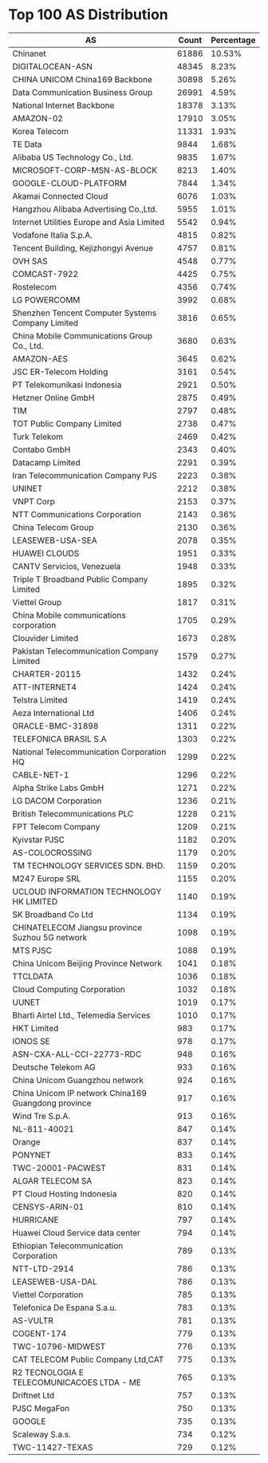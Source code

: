 # Top 100 AS Distribution
| AS | Count | Percentage |
|----|----|----|
| Chinanet | 61886 | 10.53% |
| DIGITALOCEAN-ASN | 48345 | 8.23% |
| CHINA UNICOM China169 Backbone | 30898 | 5.26% |
| Data Communication Business Group | 26991 | 4.59% |
| National Internet Backbone | 18378 | 3.13% |
| AMAZON-02 | 17910 | 3.05% |
| Korea Telecom | 11331 | 1.93% |
| TE Data | 9844 | 1.68% |
| Alibaba US Technology Co., Ltd. | 9835 | 1.67% |
| MICROSOFT-CORP-MSN-AS-BLOCK | 8213 | 1.40% |
| GOOGLE-CLOUD-PLATFORM | 7844 | 1.34% |
| Akamai Connected Cloud | 6076 | 1.03% |
| Hangzhou Alibaba Advertising Co.,Ltd. | 5955 | 1.01% |
| Internet Utilities Europe and Asia Limited | 5542 | 0.94% |
| Vodafone Italia S.p.A. | 4815 | 0.82% |
| Tencent Building, Kejizhongyi Avenue | 4757 | 0.81% |
| OVH SAS | 4548 | 0.77% |
| COMCAST-7922 | 4425 | 0.75% |
| Rostelecom | 4356 | 0.74% |
| LG POWERCOMM | 3992 | 0.68% |
| Shenzhen Tencent Computer Systems Company Limited | 3816 | 0.65% |
| China Mobile Communications Group Co., Ltd. | 3680 | 0.63% |
| AMAZON-AES | 3645 | 0.62% |
| JSC ER-Telecom Holding | 3161 | 0.54% |
| PT Telekomunikasi Indonesia | 2921 | 0.50% |
| Hetzner Online GmbH | 2875 | 0.49% |
| TIM | 2797 | 0.48% |
| TOT Public Company Limited | 2738 | 0.47% |
| Turk Telekom | 2469 | 0.42% |
| Contabo GmbH | 2343 | 0.40% |
| Datacamp Limited | 2291 | 0.39% |
| Iran Telecommunication Company PJS | 2223 | 0.38% |
| UNINET | 2212 | 0.38% |
| VNPT Corp | 2153 | 0.37% |
| NTT Communications Corporation | 2143 | 0.36% |
| China Telecom Group | 2130 | 0.36% |
| LEASEWEB-USA-SEA | 2078 | 0.35% |
| HUAWEI CLOUDS | 1951 | 0.33% |
| CANTV Servicios, Venezuela | 1948 | 0.33% |
| Triple T Broadband Public Company Limited | 1895 | 0.32% |
| Viettel Group | 1817 | 0.31% |
| China Mobile communications corporation | 1705 | 0.29% |
| Clouvider Limited | 1673 | 0.28% |
| Pakistan Telecommunication Company Limited | 1579 | 0.27% |
| CHARTER-20115 | 1432 | 0.24% |
| ATT-INTERNET4 | 1424 | 0.24% |
| Telstra Limited | 1419 | 0.24% |
| Aeza International Ltd | 1406 | 0.24% |
| ORACLE-BMC-31898 | 1311 | 0.22% |
| TELEFONICA BRASIL S.A | 1303 | 0.22% |
| National Telecommunication Corporation HQ | 1299 | 0.22% |
| CABLE-NET-1 | 1296 | 0.22% |
| Alpha Strike Labs GmbH | 1271 | 0.22% |
| LG DACOM Corporation | 1236 | 0.21% |
| British Telecommunications PLC | 1228 | 0.21% |
| FPT Telecom Company | 1209 | 0.21% |
| Kyivstar PJSC | 1182 | 0.20% |
| AS-COLOCROSSING | 1179 | 0.20% |
| TM TECHNOLOGY SERVICES SDN. BHD. | 1159 | 0.20% |
| M247 Europe SRL | 1155 | 0.20% |
| UCLOUD INFORMATION TECHNOLOGY HK LIMITED | 1140 | 0.19% |
| SK Broadband Co Ltd | 1134 | 0.19% |
| CHINATELECOM Jiangsu province Suzhou 5G network | 1098 | 0.19% |
| MTS PJSC | 1088 | 0.19% |
| China Unicom Beijing Province Network | 1041 | 0.18% |
| TTCLDATA | 1036 | 0.18% |
| Cloud Computing Corporation | 1032 | 0.18% |
| UUNET | 1019 | 0.17% |
| Bharti Airtel Ltd., Telemedia Services | 1010 | 0.17% |
| HKT Limited | 983 | 0.17% |
| IONOS SE | 978 | 0.17% |
| ASN-CXA-ALL-CCI-22773-RDC | 948 | 0.16% |
| Deutsche Telekom AG | 933 | 0.16% |
| China Unicom Guangzhou network | 924 | 0.16% |
| China Unicom IP network China169 Guangdong province | 917 | 0.16% |
| Wind Tre S.p.A. | 913 | 0.16% |
| NL-811-40021 | 847 | 0.14% |
| Orange | 837 | 0.14% |
| PONYNET | 833 | 0.14% |
| TWC-20001-PACWEST | 831 | 0.14% |
| ALGAR TELECOM SA | 823 | 0.14% |
| PT Cloud Hosting Indonesia | 820 | 0.14% |
| CENSYS-ARIN-01 | 810 | 0.14% |
| HURRICANE | 797 | 0.14% |
| Huawei Cloud Service data center | 794 | 0.14% |
| Ethiopian Telecommunication Corporation | 789 | 0.13% |
| NTT-LTD-2914 | 786 | 0.13% |
| LEASEWEB-USA-DAL | 786 | 0.13% |
| Viettel Corporation | 785 | 0.13% |
| Telefonica De Espana S.a.u. | 783 | 0.13% |
| AS-VULTR | 781 | 0.13% |
| COGENT-174 | 779 | 0.13% |
| TWC-10796-MIDWEST | 776 | 0.13% |
| CAT TELECOM Public Company Ltd,CAT | 775 | 0.13% |
| R2 TECNOLOGIA E TELECOMUNICACOES LTDA - ME | 765 | 0.13% |
| Driftnet Ltd | 757 | 0.13% |
| PJSC MegaFon | 750 | 0.13% |
| GOOGLE | 735 | 0.13% |
| Scaleway S.a.s. | 734 | 0.12% |
| TWC-11427-TEXAS | 729 | 0.12% |
